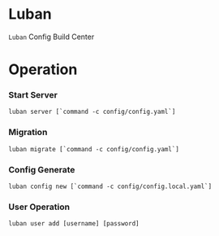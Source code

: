 # Luban
```Luban``` Config Build Center

# Operation

### Start Server
```shell script
luban server [`command -c config/config.yaml`]
```

### Migration
```shell script
luban migrate [`command -c config/config.yaml`]
```

### Config Generate
```shell script
luban config new [`command -c config/config.local.yaml`]
```

### User Operation
```shell script
luban user add [username] [password]
```
